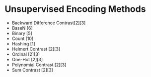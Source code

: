 # Unsupervised Encoding Methods 

- Backward Difference Contrast\[2]\[3]
- BaseN \[6]
- Binary [5]
- Count [10]
- Hashing [1]
- Helmert Contrast \[2][3]
- Ordinal \[2][3]
- One-Hot \[2][3]
- Polynomial Contrast \[2][3]
- Sum Contrast \[2][3]

